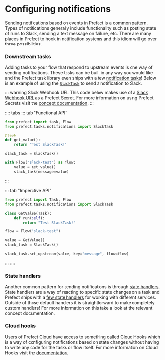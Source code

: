 # Configuring notifications

Sending notifications based on events in Prefect is a common pattern. Types of notifications generally include functionality such as posting state of runs to Slack, sending a text message on failure, etc. There are many places in Prefect to hook in notification systems and this idiom will go over three possibilities.

### Downstream tasks

Adding tasks to your flow that respond to upstream events is one way of sending notifications. These tasks can be built in any way you would like and the Prefect task library even ships with a few [notification tasks](/api/latest/tasks/notifications.html)! Below is an example of using the [`SlackTask`](/api/latest/tasks/notifications.html#slacktask) to send a notification to Slack.

::: warning Slack Webhook URL
This code below makes use of a [Slack Webhook URL](https://api.slack.com/messaging/webhooks) as a Prefect Secret. For more information on using Prefect Secrets visit the [concept documentation](/core/concepts/secrets.html).
:::

:::: tabs
::: tab "Functional API"
```python
from prefect import task, Flow
from prefect.tasks.notifications import SlackTask

@task
def get_value():
    return "Test SlackTask!"

slack_task = SlackTask()

with Flow("slack-test") as flow:
    value = get_value()
    slack_task(message=value)
```
:::

::: tab "Imperative API"
```python
from prefect import Task, Flow
from prefect.tasks.notifications import SlackTask

class GetValue(Task):
    def run(self):
        return "Test SlackTask!"

flow = Flow("slack-test")

value = GetValue()
slack_task = SlackTask()

slack_task.set_upstream(value, key="message", flow=flow)
```
:::
::::

### State handlers

Another common pattern for sending notifications is through [state handlers](/core/concepts/notifications.html#state-handlers). State handlers are a way of reacting to specific state changes on a task and Prefect ships with a [few state handlers](/api/latest/utilities/notifications.html) for working with different services. Outside of those default handlers it is straightforward to make completely custom handlers! For more information on this take a look at the relevant [concept documentation](/core/concepts/notifications.html).

### Cloud hooks <Badge text="Cloud"/>

Users of Prefect Cloud have access to something called Cloud Hooks which is a way of configuring notifications based on state changes without having to write any code for the tasks or flow itself. For more information on Cloud Hooks visit the [documentation](/orchestration/concepts/cloud_hooks.html).
